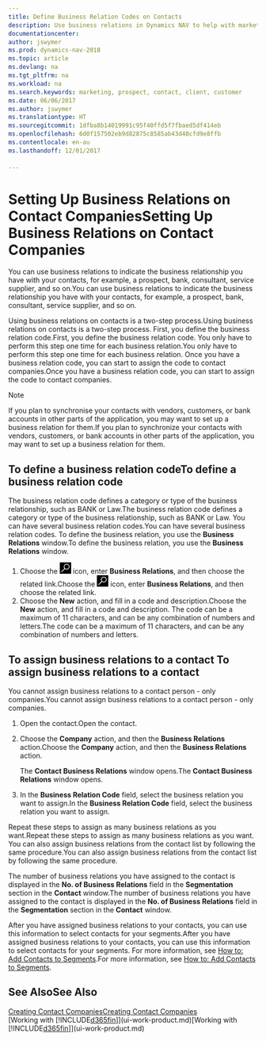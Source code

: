 ```yaml
---
title: Define Business Relation Codes on Contacts
description: Use business relations in Dynamics NAV to help with marketing and to indicate the business relationship you have with your  prospects, clients, and customers, for example, a bank or service supplier.
documentationcenter: 
author: jswymer
ms.prod: dynamics-nav-2018
ms.topic: article
ms.devlang: na
ms.tgt_pltfrm: na
ms.workload: na
ms.search.keywords: marketing, prospect, contact, client, customer
ms.date: 06/06/2017
ms.author: jswymer
ms.translationtype: HT
ms.sourcegitcommit: 1dfba8b14019991c95f40ffd5f7fbaed5df414eb
ms.openlocfilehash: 6d0f157502eb9d82875c8585ab43d48cfd9e8ffb
ms.contentlocale: en-au
ms.lasthandoff: 12/01/2017

---
```

# <a name="setting-up-business-relations-on-contact-companies"></a><span data-ttu-id="c5f71-103">Setting Up Business Relations on Contact Companies</span><span class="sxs-lookup"><span data-stu-id="c5f71-103">Setting Up Business Relations on Contact Companies</span></span>
<span data-ttu-id="c5f71-104">You can use business relations to indicate the business relationship you have with your contacts, for example, a prospect, bank, consultant, service supplier, and so on.</span><span class="sxs-lookup"><span data-stu-id="c5f71-104">You can use business relations to indicate the business relationship you have with your contacts, for example, a prospect, bank, consultant, service supplier, and so on.</span></span>

<span data-ttu-id="c5f71-105">Using business relations on contacts is a two-step process.</span><span class="sxs-lookup"><span data-stu-id="c5f71-105">Using business relations on contacts is a two-step process.</span></span> <span data-ttu-id="c5f71-106">First, you define the business relation code.</span><span class="sxs-lookup"><span data-stu-id="c5f71-106">First, you define the business relation code.</span></span> <span data-ttu-id="c5f71-107">You only have to perform this step one time for each business relation.</span><span class="sxs-lookup"><span data-stu-id="c5f71-107">You only have to perform this step one time for each business relation.</span></span> <span data-ttu-id="c5f71-108">Once you have a business relation code, you can start to assign the code to contact companies.</span><span class="sxs-lookup"><span data-stu-id="c5f71-108">Once you have a business relation code, you can start to assign the code to contact companies.</span></span>

> [!NOTE]  
>   <span data-ttu-id="c5f71-109">If you plan to synchronise your contacts with vendors, customers, or bank accounts in other parts of the application, you may want to set up a business relation for them.</span><span class="sxs-lookup"><span data-stu-id="c5f71-109">If you plan to synchronize your contacts with vendors, customers, or bank accounts in other parts of the application, you may want to set up a business relation for them.</span></span>

## <a name="to-define-a-business-relation-code"></a><span data-ttu-id="c5f71-110">To define a business relation code</span><span class="sxs-lookup"><span data-stu-id="c5f71-110">To define a business relation code</span></span>
<span data-ttu-id="c5f71-111">The business relation code defines a category or type of the business relationship, such as BANK or Law.</span><span class="sxs-lookup"><span data-stu-id="c5f71-111">The business relation code defines a category or type of the business relationship, such as BANK or Law.</span></span> <span data-ttu-id="c5f71-112">You can have several business relation codes.</span><span class="sxs-lookup"><span data-stu-id="c5f71-112">You can have several business relation codes.</span></span> <span data-ttu-id="c5f71-113">To define the business relation, you use the **Business Relations** window.</span><span class="sxs-lookup"><span data-stu-id="c5f71-113">To define the business relation, you use the **Business Relations** window.</span></span>

1. <span data-ttu-id="c5f71-114">Choose the ![Search for Page or Report](media/ui-search/search_small.png "Search for Page or Report icon") icon, enter **Business Relations**, and then choose the related link.</span><span class="sxs-lookup"><span data-stu-id="c5f71-114">Choose the ![Search for Page or Report](media/ui-search/search_small.png "Search for Page or Report icon") icon, enter **Business Relations**, and then choose the related link.</span></span>
2. <span data-ttu-id="c5f71-115">Choose the **New** action, and fill in a code and description.</span><span class="sxs-lookup"><span data-stu-id="c5f71-115">Choose the **New** action, and fill in a code and description.</span></span> <span data-ttu-id="c5f71-116">The code can be a maximum of 11 characters, and can be any combination of numbers and letters.</span><span class="sxs-lookup"><span data-stu-id="c5f71-116">The code can be a maximum of 11 characters, and can be any combination of numbers and letters.</span></span>

## <span data-ttu-id="c5f71-117"><a name="AssignBusRelContact"></a> To assign business relations to a contact</span><span class="sxs-lookup"><span data-stu-id="c5f71-117"><a name="AssignBusRelContact"></a> To assign business relations to a contact</span></span>
<span data-ttu-id="c5f71-118">You cannot assign business relations to a contact person - only companies.</span><span class="sxs-lookup"><span data-stu-id="c5f71-118">You cannot assign business relations to a contact person - only companies.</span></span>

1. <span data-ttu-id="c5f71-119">Open the contact.</span><span class="sxs-lookup"><span data-stu-id="c5f71-119">Open the contact.</span></span>
2. <span data-ttu-id="c5f71-120">Choose the **Company** action, and then the **Business Relations** action.</span><span class="sxs-lookup"><span data-stu-id="c5f71-120">Choose the **Company** action, and then the **Business Relations** action.</span></span>

    <span data-ttu-id="c5f71-121">The **Contact Business Relations** window opens.</span><span class="sxs-lookup"><span data-stu-id="c5f71-121">The **Contact Business Relations** window opens.</span></span>
3. <span data-ttu-id="c5f71-122">In the **Business Relation Code** field, select the business relation you want to assign.</span><span class="sxs-lookup"><span data-stu-id="c5f71-122">In the **Business Relation Code** field, select the business relation you want to assign.</span></span>

<span data-ttu-id="c5f71-123">Repeat these steps to assign as many business relations as you want.</span><span class="sxs-lookup"><span data-stu-id="c5f71-123">Repeat these steps to assign as many business relations as you want.</span></span> <span data-ttu-id="c5f71-124">You can also assign business relations from the contact list by following the same procedure.</span><span class="sxs-lookup"><span data-stu-id="c5f71-124">You can also assign business relations from the contact list by following the same procedure.</span></span>

<span data-ttu-id="c5f71-125">The number of business relations you have assigned to the contact is displayed in the **No. of Business Relations** field in the **Segmentation** section in the **Contact** window.</span><span class="sxs-lookup"><span data-stu-id="c5f71-125">The number of business relations you have assigned to the contact is displayed in the **No. of Business Relations** field in the **Segmentation** section in the **Contact** window.</span></span>

<span data-ttu-id="c5f71-126">After you have assigned business relations to your contacts, you can use this information to select contacts for your segments.</span><span class="sxs-lookup"><span data-stu-id="c5f71-126">After you have assigned business relations to your contacts, you can use this information to select contacts for your segments.</span></span> <span data-ttu-id="c5f71-127">For more information, see [How to: Add Contacts to Segments](marketing-add-contact-segment.md).</span><span class="sxs-lookup"><span data-stu-id="c5f71-127">For more information, see [How to: Add Contacts to Segments](marketing-add-contact-segment.md).</span></span>

## <a name="see-also"></a><span data-ttu-id="c5f71-128">See Also</span><span class="sxs-lookup"><span data-stu-id="c5f71-128">See Also</span></span>
[<span data-ttu-id="c5f71-129">Creating Contact Companies</span><span class="sxs-lookup"><span data-stu-id="c5f71-129">Creating Contact Companies</span></span>](marketing-create-contact-companies.md)  
<span data-ttu-id="c5f71-130">[Working with [!INCLUDE[d365fin](includes/d365fin_md.md)]](ui-work-product.md)</span><span class="sxs-lookup"><span data-stu-id="c5f71-130">[Working with [!INCLUDE[d365fin](includes/d365fin_md.md)]](ui-work-product.md)</span></span>

